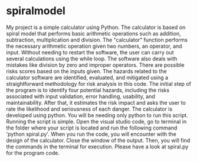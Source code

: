 # spiralmodel
My project is a simple calculator using Python. The calculator is based on spiral model that performs basic arithmetic operations such as addition, subtraction, multiplication and division. The "calculator" function performs the necessary arithmetic operation given two numbers, an operator, and input. Without needing to restart the software, the user can carry out several calculations using the while loop. The software also deals with mistakes like division by zero and improper operators. There are possible risks scores based on the inputs given. The hazards related to the calculator software are identified, evaluated, and mitigated using a straightforward methodology for risk analysis in this code. The initial step of the program is to identify four potential hazards, including the risks associated with input validation, error handling, usability, and maintainability. After that, it estimates the risk impact and asks the user to rate the likelihood and seriousness of each danger. 
The calculator is developed using python. You will be needing only python to run this script. Running the script is simple. Open the visual studio code, go to terminal in the folder where your script is located and run the following command 'python spiral.py'. When you run the code, you will encounter with the design of the calculator. Close the window of the output. Then, you will find the commands in the terminal for execution. Please have a look at spiral.py for the program code.
